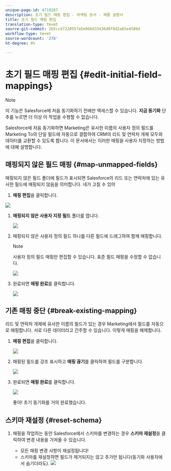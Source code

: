 ```yaml
---
unique-page-id: 4719287
description: 초기 필드 매핑 편집 - 마케팅 문서 - 제품 설명서
title: 초기 필드 매핑 편집
translation-type: tm+mt
source-git-commit: 2b5ccd7220557a5e966d33436d0f0d2a65e4589d
workflow-type: tm+mt
source-wordcount: '278'
ht-degree: 0%

---
```



# 초기 필드 매핑 편집 {#edit-initial-field-mappings}

>[!NOTE]
>
>이 기능은 Salesforce에 처음 동기화하기 전에만 액세스할 수 있습니다. **지금 동기화** 단추를 누르면 더 이상 이 작업을 수행할 수 없습니다.

Salesforce에 처음 동기화하면 Marketing은 유사한 이름의 사용자 정의 필드를 Marketing To의 단일 필드에 자동으로 결합하여 CRM의 리드 및 연락처 개체 모두와 데이터를 교환할 수 있도록 합니다. 이 문서에서는 이러한 매핑을 사용자 지정하는 방법에 대해 설명합니다.

## 매핑되지 않은 필드 매핑 {#map-unmapped-fields}

매핑되지 않은 필드 폴더에 필드가 표시되면 Salesforce의 리드 또는 연락처에 있는 유사한 필드에 매핑되지 않음을 의미합니다. 네가 고칠 수 있어

1. **매핑 편집**&#x200B;을 클릭합니다.

![](assets/image2014-12-9-13-3a31-3a0.png)

1. **매핑되지 않은 사용자 지정 필드** 폴더를 엽니다.

   ![](assets/two.png)

1. 매핑되지 않은 사용자 정의 필드 하나를 다른 필드에 드래그하여 함께 매핑합니다.

   >[!NOTE]
   >
   >사용자 정의 필드 매핑만 편집할 수 있습니다. 표준 필드 매핑을 수정할 수 없습니다.

   ![](assets/three.png)

1. 완료되면 **매핑 완료**&#x200B;를 클릭합니다.

   ![](assets/four.png)

## 기존 매핑 중단 {#break-existing-mapping}

리드 및 연락처 개체에 유사한 이름의 필드가 있는 경우 Marketing에서 필드를 자동으로 매핑합니다. 서로 다른 데이터라고 간주할 수 있습니다. 이렇게 매핑을 해제합니다.

1. **매핑 편집**&#x200B;을 클릭합니다.

   ![](assets/image2014-12-9-13-3a31-3a37.png)

1. 매핑된 필드를 강조 표시하고 **매핑 끊기**&#x200B;를 클릭하여 필드를 구분합니다.

   ![](assets/image2014-12-9-13-3a31-3a47.png)

1. 완료되면 **매핑 완료**&#x200B;를 클릭합니다.

   ![](assets/image2014-12-9-13-3a31-3a58.png)

   좋아! 초기 동기화를 거의 완료했습니다.

## 스키마 재설정 {#reset-schema}

1. 매핑을 작업하는 동안 Salesforce에서 스키마를 변경하는 경우 **스키마 재설정**&#x200B;을 클릭하여 변경 내용을 가져올 수 있습니다.

   * 모든 매핑 변경 사항이 재설정됩니다!
   * 스키마를 재설정하면 필드가 제거되지는 않고 추가만 됩니다(동기화 사용자에서 숨기더라도).
   ![](assets/image2014-12-9-13-3a32-3a8.png)
